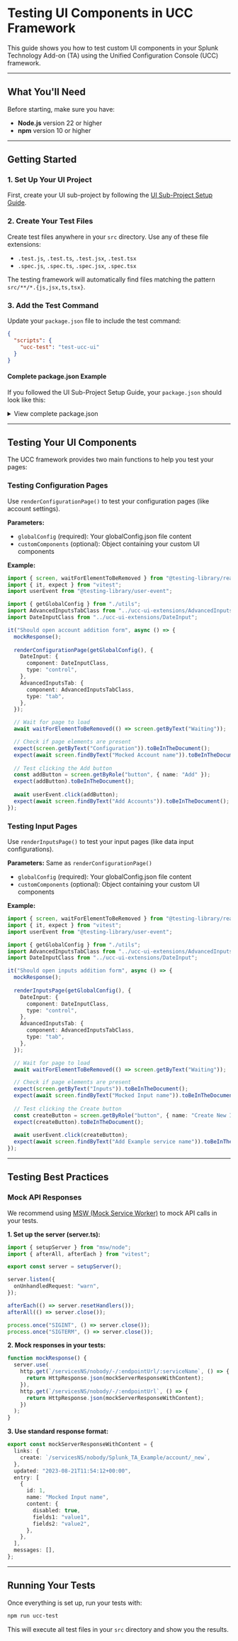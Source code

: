 # Testing UI Components in UCC Framework

This guide shows you how to test custom UI components in your Splunk Technology Add-on (TA) using the Unified Configuration Console (UCC) framework.

---

## What You'll Need

Before starting, make sure you have:

- **Node.js** version 22 or higher
- **npm** version 10 or higher

---

## Getting Started

### 1. Set Up Your UI Project

First, create your UI sub-project by following the [UI Sub-Project Setup Guide](./custom_project_init.md).

### 2. Create Your Test Files

Create test files anywhere in your `src` directory. Use any of these file extensions:

- `.test.js`, `.test.ts`, `.test.jsx`, `.test.tsx`
- `.spec.js`, `.spec.ts`, `.spec.jsx`, `.spec.tsx`

The testing framework will automatically find files matching the pattern `src/**/*.{js,jsx,ts,tsx}`.

### 3. Add the Test Command

Update your `package.json` file to include the test command:

```json
{
  "scripts": {
    "ucc-test": "test-ucc-ui"
  }
}
```

#### Complete package.json Example

If you followed the UI Sub-Project Setup Guide, your `package.json` should look like this:

<details>
  <summary>View complete package.json</summary>

```json
{
  "name": "ui",
  "private": true,
  "version": "0.0.0",
  "type": "module",
  "scripts": {
    "ucc-gen": "ucc-gen-ui ta_name=Splunk_TA_Name init_file_dir=src/ucc-ui.ts",
    "ucc-test": "test-ucc-ui"
  },
  "dependencies": {
    "@splunk/add-on-ucc-framework": "^5.65.0",
    "@splunk/react-ui": "^4.42.0",
    "@splunk/splunk-utils": "^3.1.0",
    "@splunk/themes": "^0.23.0",
    "react": "16.14.0",
    "react-dom": "16.14.0"
  },
  "devDependencies": {
    "@eslint/js": "^9.20.0",
    "@types/node": "^22.13.1",
    "@types/react": "16.14.62",
    "@types/react-dom": "16.9.25",
    "typescript": "^5.8.2"
  },
  "overrides": {
    "react": "16.14.0",
    "react-dom": "16.14.0",
    "@types/react": "16.14.62",
    "@types/react-dom": "16.9.25"
  },
  "engines": {
    "node": ">=22",
    "npm": ">=10"
  }
}
```

</details>

---

## Testing Your UI Components

The UCC framework provides two main functions to help you test your pages:

### Testing Configuration Pages

Use `renderConfigurationPage()` to test your configuration pages (like account settings).

**Parameters:**

- `globalConfig` (required): Your globalConfig.json file content
- `customComponents` (optional): Object containing your custom UI components

**Example:**

```typescript
import { screen, waitForElementToBeRemoved } from "@testing-library/react";
import { it, expect } from "vitest";
import userEvent from "@testing-library/user-event";

import { getGlobalConfig } from "./utils";
import AdvancedInputsTabClass from "../ucc-ui-extensions/AdvancedInputsTab";
import DateInputClass from "../ucc-ui-extensions/DateInput";

it("Should open account addition form", async () => {
  mockResponse();
  
  renderConfigurationPage(getGlobalConfig(), {
    DateInput: {
      component: DateInputClass,
      type: "control",
    },
    AdvancedInputsTab: {
      component: AdvancedInputsTabClass,
      type: "tab",
    },
  });

  // Wait for page to load
  await waitForElementToBeRemoved(() => screen.getByText("Waiting"));

  // Check if page elements are present
  expect(screen.getByText("Configuration")).toBeInTheDocument();
  expect(await screen.findByText("Mocked Account name")).toBeInTheDocument();
  
  // Test clicking the Add button
  const addButton = screen.getByRole("button", { name: "Add" });
  expect(addButton).toBeInTheDocument();
  
  await userEvent.click(addButton);
  expect(await screen.findByText("Add Accounts")).toBeInTheDocument();
});
```

### Testing Input Pages

Use `renderInputsPage()` to test your input pages (like data input configurations).

**Parameters:** Same as `renderConfigurationPage()`

- `globalConfig` (required): Your globalConfig.json file content
- `customComponents` (optional): Object containing your custom UI components

**Example:**

```typescript
import { screen, waitForElementToBeRemoved } from "@testing-library/react";
import { it, expect } from "vitest";
import userEvent from "@testing-library/user-event";

import { getGlobalConfig } from "./utils";
import AdvancedInputsTabClass from "../ucc-ui-extensions/AdvancedInputsTab";
import DateInputClass from "../ucc-ui-extensions/DateInput";

it("Should open inputs addition form", async () => {
  mockResponse();
  
  renderInputsPage(getGlobalConfig(), {
    DateInput: {
      component: DateInputClass,
      type: "control",
    },
    AdvancedInputsTab: {
      component: AdvancedInputsTabClass,
      type: "tab",
    },
  });

  // Wait for page to load
  await waitForElementToBeRemoved(() => screen.getByText("Waiting"));

  // Check if page elements are present
  expect(screen.getByText("Inputs")).toBeInTheDocument();
  expect(await screen.findByText("Mocked Input name")).toBeInTheDocument();
  
  // Test clicking the Create button
  const createButton = screen.getByRole("button", { name: "Create New Input" });
  expect(createButton).toBeInTheDocument();
  
  await userEvent.click(createButton);
  expect(await screen.findByText("Add Example service name")).toBeInTheDocument();
});
```

---

## Testing Best Practices

### Mock API Responses

We recommend using [MSW (Mock Service Worker)](https://mswjs.io/) to mock API calls in your tests.

**1. Set up the server (server.ts):**

```typescript
import { setupServer } from "msw/node";
import { afterAll, afterEach } from "vitest";

export const server = setupServer();

server.listen({
  onUnhandledRequest: "warn",
});

afterEach(() => server.resetHandlers());
afterAll(() => server.close());

process.once("SIGINT", () => server.close());
process.once("SIGTERM", () => server.close());
```

**2. Mock responses in your tests:**

```typescript
function mockResponse() {
  server.use(
    http.get(`/servicesNS/nobody/-/:endpointUrl/:serviceName`, () => {
      return HttpResponse.json(mockServerResponseWithContent);
    }),
    http.get(`/servicesNS/nobody/-/:endpointUrl`, () => {
      return HttpResponse.json(mockServerResponseWithContent);
    })
  );
}
```

**3. Use standard response format:**

```typescript
export const mockServerResponseWithContent = {
  links: {
    create: `/servicesNS/nobody/Splunk_TA_Example/account/_new`,
  },
  updated: "2023-08-21T11:54:12+00:00",
  entry: [
    {
      id: 1,
      name: "Mocked Input name",
      content: {
        disabled: true,
        fields1: "value1",
        fields2: "value2",
      },
    },
  ],
  messages: [],
};
```

---

## Running Your Tests

Once everything is set up, run your tests with:

```bash
npm run ucc-test
```

This will execute all test files in your `src` directory and show you the results.
